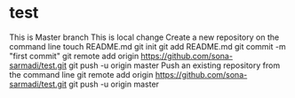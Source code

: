 test
====
This is Master branch
This is local change
Create a new repository on the command line
touch README.md
git init
git add README.md
git commit -m "first commit"
git remote add origin https://github.com/sona-sarmadi/test.git
git push -u origin master
Push an existing repository from the command line
git remote add origin https://github.com/sona-sarmadi/test.git
git push -u origin master
